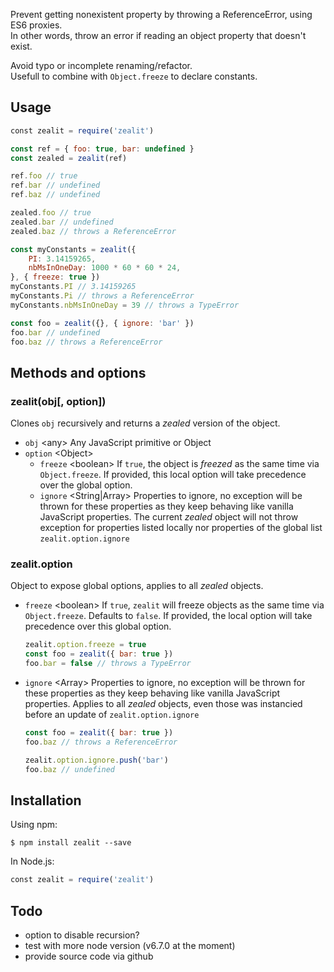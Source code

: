 Prevent getting nonexistent property by throwing a ReferenceError, using ES6 proxies.<br>
In other words, throw an error if reading an object property that doesn't exist.<br>

Avoid typo or incomplete renaming/refactor.<br>
Usefull to combine with `Object.freeze` to declare constants.

## Usage
```javascript
const zealit = require('zealit')

const ref = { foo: true, bar: undefined }
const zealed = zealit(ref)

ref.foo // true
ref.bar // undefined
ref.baz // undefined

zealed.foo // true
zealed.bar // undefined
zealed.baz // throws a ReferenceError

const myConstants = zealit({
    PI: 3.14159265,
    nbMsInOneDay: 1000 * 60 * 60 * 24,
}, { freeze: true })
myConstants.PI // 3.14159265
myConstants.Pi // throws a ReferenceError
myConstants.nbMsInOneDay = 39 // throws a TypeError

const foo = zealit({}, { ignore: 'bar' })
foo.bar // undefined
foo.baz // throws a ReferenceError
```

## Methods and options
### zealit(obj[, option])
Clones `obj` recursively and returns a _zealed_ version of the object.

 - `obj` &lt;any> Any JavaScript primitive or Object
 - `option` &lt;Object>
    - `freeze` &lt;boolean> If `true`, the object is _freezed_ as the same time via `Object.freeze`. If provided, this local option will take precedence over the global option.
    - `ignore` &lt;String|Array> Properties to ignore, no exception will be thrown for these properties as they keep behaving like vanilla JavaScript properties. The current _zealed_ object will not throw exception for properties listed locally nor properties of the global list `zealit.option.ignore`

### zealit.option
Object to expose global options, applies to all _zealed_ objects.

 - `freeze` &lt;boolean> If `true`, `zealit` will freeze objects as the same time via `Object.freeze`. Defaults to `false`. If provided, the local option will take precedence over this global option.
    ```javascript
    zealit.option.freeze = true
    const foo = zealit({ bar: true })
    foo.bar = false // throws a TypeError
    ```

 - `ignore` &lt;Array> Properties to ignore, no exception will be thrown for these properties as they keep behaving like vanilla JavaScript properties. Applies to all _zealed_ objects, even those was instancied before an update of `zealit.option.ignore`
    ```javascript
    const foo = zealit({ bar: true })
    foo.baz // throws a ReferenceError

    zealit.option.ignore.push('bar')
    foo.baz // undefined
    ```

## Installation
Using npm:
```
$ npm install zealit --save
```

In Node.js:
```javascript
const zealit = require('zealit')
```

## Todo
 - option to disable recursion?
 - test with more node version (v6.7.0 at the moment)
 - provide source code via github
